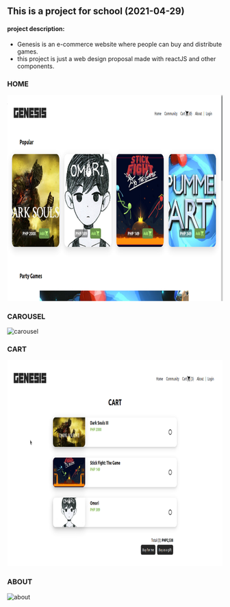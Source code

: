 ## This is a project for school (2021-04-29)

#### project description:

- Genesis is an e-commerce website where people can buy and distribute games.
- this project is just a web design proposal made with reactJS and other components.


### HOME
<img src="readme.img/home.png" height="480" >

### CAROUSEL
![carousel](https://user-images.githubusercontent.com/72649909/166919272-04a4003a-6d83-4c47-958f-e8ff93a48d89.gif)

### CART
<img src="readme.img/cart.png" height="480" >

### ABOUT
![about](https://user-images.githubusercontent.com/72649909/166919329-30074ab6-3847-4b28-b799-542a2768df4f.gif)
